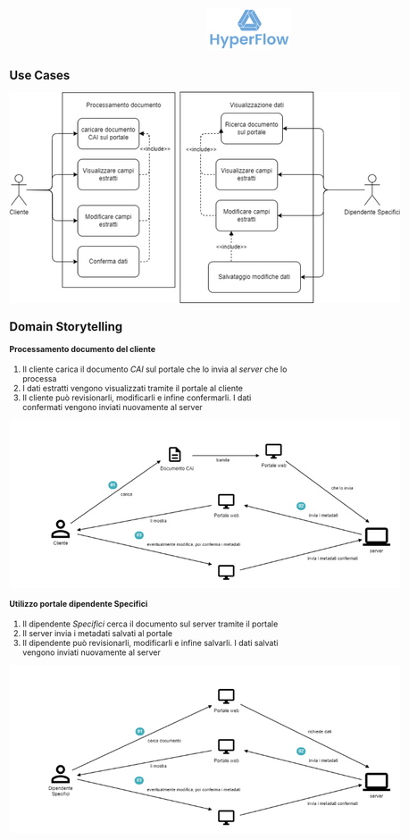 <p style="text-align: right;">
  <img src="https://github.com/Lorenzo-Gardini/Project-Management/blob/main/report/images/hyperflow_logo.png?raw=true" alt="Logo" style="width: 150px;"/>
</p>

## Use Cases

<img src="https://github.com/Lorenzo-Gardini/Project-Management/blob/main/report/images/use_cases.png?raw=true" alt="Use Cases" style="max-width: 700px; display:block; margin: 0 auto"/>

## Domain Storytelling

#### Processamento documento del cliente

1. Il cliente carica il documento _CAI_ sul portale che lo invia al _server_ che lo processa
2. I dati estratti vengono visualizzati tramite il portale al cliente
3. Il cliente può revisionarli, modificarli e infine confermarli. I dati confermati vengono inviati nuovamente al server


<img src="https://github.com/Lorenzo-Gardini/Project-Management/blob/main/report/images/client_storytelling.png?raw=true" alt="Client Storytelling" style="max-width: 700px; display:block; margin: 0 auto"/>

#### Utilizzo portale dipendente Specifici

1. Il dipendente _Specifici_ cerca il documento sul server tramite il portale
2. Il server invia i metadati salvati al portale
3. Il dipendente può revisionarli, modificarli e infine salvarli. I dati salvati vengono inviati nuovamente al server

<img src="https://github.com/Lorenzo-Gardini/Project-Management/blob/main/report/images/employee_storytelling.png?raw=true" alt="Employee Storytelling" style="max-width: 700px; display:block; margin: 0 auto"/>
